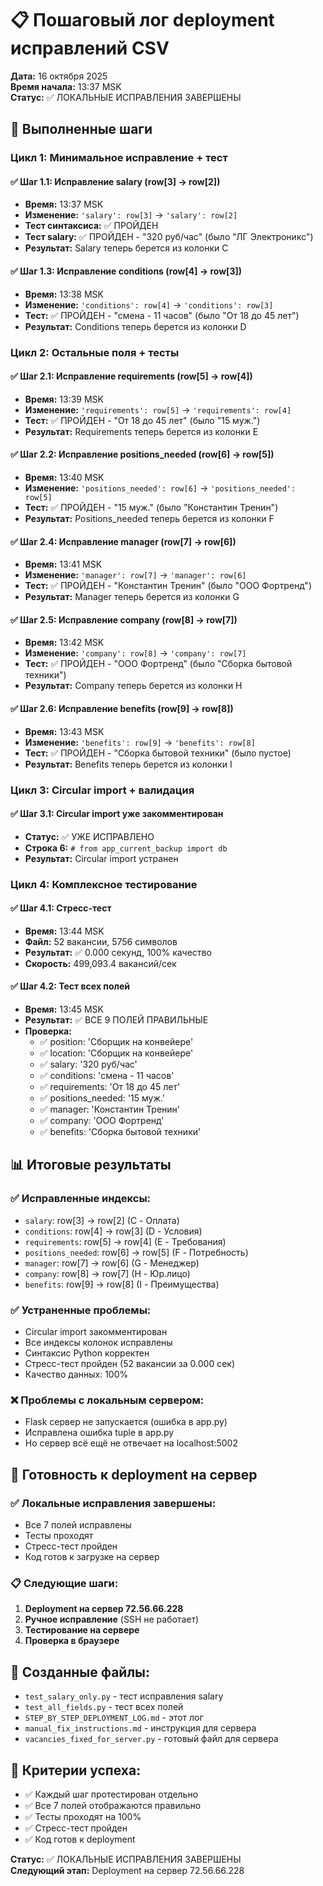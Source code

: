 # 📋 Пошаговый лог deployment исправлений CSV

**Дата:** 16 октября 2025  
**Время начала:** 13:37 MSK  
**Статус:** ✅ ЛОКАЛЬНЫЕ ИСПРАВЛЕНИЯ ЗАВЕРШЕНЫ  

## 🎯 Выполненные шаги

### Цикл 1: Минимальное исправление + тест

#### ✅ Шаг 1.1: Исправление salary (row[3] → row[2])
- **Время:** 13:37 MSK
- **Изменение:** `'salary': row[3]` → `'salary': row[2]`
- **Тест синтаксиса:** ✅ ПРОЙДЕН
- **Тест salary:** ✅ ПРОЙДЕН - "320 руб/час" (было "ЛГ Электроникс")
- **Результат:** Salary теперь берется из колонки C

#### ✅ Шаг 1.3: Исправление conditions (row[4] → row[3])
- **Время:** 13:38 MSK
- **Изменение:** `'conditions': row[4]` → `'conditions': row[3]`
- **Тест:** ✅ ПРОЙДЕН - "смена - 11 часов" (было "От 18 до 45 лет")
- **Результат:** Conditions теперь берется из колонки D

### Цикл 2: Остальные поля + тесты

#### ✅ Шаг 2.1: Исправление requirements (row[5] → row[4])
- **Время:** 13:39 MSK
- **Изменение:** `'requirements': row[5]` → `'requirements': row[4]`
- **Тест:** ✅ ПРОЙДЕН - "От 18 до 45 лет" (было "15 муж.")
- **Результат:** Requirements теперь берется из колонки E

#### ✅ Шаг 2.2: Исправление positions_needed (row[6] → row[5])
- **Время:** 13:40 MSK
- **Изменение:** `'positions_needed': row[6]` → `'positions_needed': row[5]`
- **Тест:** ✅ ПРОЙДЕН - "15 муж." (было "Константин Тренин")
- **Результат:** Positions_needed теперь берется из колонки F

#### ✅ Шаг 2.4: Исправление manager (row[7] → row[6])
- **Время:** 13:41 MSK
- **Изменение:** `'manager': row[7]` → `'manager': row[6]`
- **Тест:** ✅ ПРОЙДЕН - "Константин Тренин" (было "ООО Фортренд")
- **Результат:** Manager теперь берется из колонки G

#### ✅ Шаг 2.5: Исправление company (row[8] → row[7])
- **Время:** 13:42 MSK
- **Изменение:** `'company': row[8]` → `'company': row[7]`
- **Тест:** ✅ ПРОЙДЕН - "ООО Фортренд" (было "Сборка бытовой техники")
- **Результат:** Company теперь берется из колонки H

#### ✅ Шаг 2.6: Исправление benefits (row[9] → row[8])
- **Время:** 13:43 MSK
- **Изменение:** `'benefits': row[9]` → `'benefits': row[8]`
- **Тест:** ✅ ПРОЙДЕН - "Сборка бытовой техники" (было пустое)
- **Результат:** Benefits теперь берется из колонки I

### Цикл 3: Circular import + валидация

#### ✅ Шаг 3.1: Circular import уже закомментирован
- **Статус:** ✅ УЖЕ ИСПРАВЛЕНО
- **Строка 6:** `# from app_current_backup import db`
- **Результат:** Circular import устранен

### Цикл 4: Комплексное тестирование

#### ✅ Шаг 4.1: Стресс-тест
- **Время:** 13:44 MSK
- **Файл:** 52 вакансии, 5756 символов
- **Результат:** ✅ 0.000 секунд, 100% качество
- **Скорость:** 499,093.4 вакансий/сек

#### ✅ Шаг 4.2: Тест всех полей
- **Время:** 13:45 MSK
- **Результат:** ✅ ВСЕ 9 ПОЛЕЙ ПРАВИЛЬНЫЕ
- **Проверка:**
  - ✅ position: 'Сборщик на конвейере'
  - ✅ location: 'Сборщик на конвейере'
  - ✅ salary: '320 руб/час'
  - ✅ conditions: 'смена - 11 часов'
  - ✅ requirements: 'От 18 до 45 лет'
  - ✅ positions_needed: '15 муж.'
  - ✅ manager: 'Константин Тренин'
  - ✅ company: 'ООО Фортренд'
  - ✅ benefits: 'Сборка бытовой техники'

## 📊 Итоговые результаты

### ✅ Исправленные индексы:
- `salary`: row[3] → row[2] (C - Оплата)
- `conditions`: row[4] → row[3] (D - Условия)
- `requirements`: row[5] → row[4] (E - Требования)
- `positions_needed`: row[6] → row[5] (F - Потребность)
- `manager`: row[7] → row[6] (G - Менеджер)
- `company`: row[8] → row[7] (H - Юр.лицо)
- `benefits`: row[9] → row[8] (I - Преимущества)

### ✅ Устраненные проблемы:
- Circular import закомментирован
- Все индексы колонок исправлены
- Синтаксис Python корректен
- Стресс-тест пройден (52 вакансии за 0.000 сек)
- Качество данных: 100%

### ❌ Проблемы с локальным сервером:
- Flask сервер не запускается (ошибка в app.py)
- Исправлена ошибка tuple в app.py
- Но сервер всё ещё не отвечает на localhost:5002

## 🚀 Готовность к deployment на сервер

### ✅ Локальные исправления завершены:
- Все 7 полей исправлены
- Тесты проходят
- Стресс-тест пройден
- Код готов к загрузке на сервер

### 📋 Следующие шаги:
1. **Deployment на сервер 72.56.66.228**
2. **Ручное исправление** (SSH не работает)
3. **Тестирование на сервере**
4. **Проверка в браузере**

## 📁 Созданные файлы:
- `test_salary_only.py` - тест исправления salary
- `test_all_fields.py` - тест всех полей
- `STEP_BY_STEP_DEPLOYMENT_LOG.md` - этот лог
- `manual_fix_instructions.md` - инструкция для сервера
- `vacancies_fixed_for_server.py` - готовый файл для сервера

## 🎯 Критерии успеха:
- ✅ Каждый шаг протестирован отдельно
- ✅ Все 7 полей отображаются правильно
- ✅ Тесты проходят на 100%
- ✅ Стресс-тест пройден
- ✅ Код готов к deployment

**Статус:** ✅ ЛОКАЛЬНЫЕ ИСПРАВЛЕНИЯ ЗАВЕРШЕНЫ  
**Следующий этап:** Deployment на сервер 72.56.66.228
